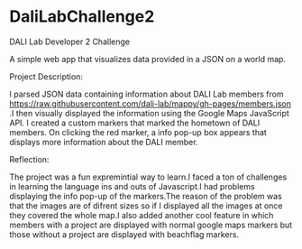 # DaliLabChallenge2
DALI Lab Developer 2 Challenge

A simple web app that visualizes data provided in a JSON on a world map.




Project Description:

I parsed JSON data containing information about DALI Lab members from https://raw.githubusercontent.com/dali-lab/mappy/gh-pages/members.json .I then visually displayed the information using the Google Maps JavaScript API. I created a custom markers   that marked the hometown of DALI members. On clicking the red marker, a info pop-up box appears that displays more information about the DALI member.

Reflection:

The project was a fun expremintial way to learn.I faced a ton of challenges in learning the language ins and outs of Javascript.I had problems displaying the info pop-up of the markers.The reason of the problem was that the images are of difrent sizes so if I displayed all the images at once they covered the whole map.I also added another cool feature in which members with a project are displayed with normal google maps markers but those without a project are displayed with beachflag markers.

